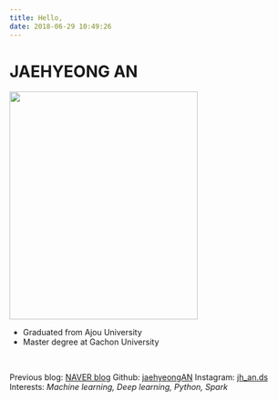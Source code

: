 ```yaml
---
title: Hello, 
date: 2018-06-29 10:49:26
---
```

# JAEHYEONG AN
<img src="/image/me.jpg" width="330" height="400">

- Graduated from Ajou University
- Master degree at Gachon University
<br/>



Previous blog: [NAVER blog](https://blog.naver.com/nonamed0000)
Github: [jaehyeongAN](https://github.com/jaehyeongAN)
Instagram: [jh_an.ds](http://instagram.com/an_jh.ds)
Interests: *Machine learning, Deep learning, Python, Spark*